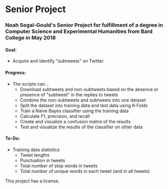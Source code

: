 # Senior Project
### Noah Segal-Gould's Senior Project for fulfillment of a degree in Computer Science and Experimental Humanities from Bard College in May 2018

#### Goal:
* Acquire and identify "subtweets" on Twitter.

#### Progress:
* The scripts can...
  * Download subtweets and non-subtweets based on the absence or presence of 
 "subtweet" in the replies to tweets
  * Combine the non-subtweets and subtweets into one dataset
  * Split the dataset into training data and test data using K-Folds
  * Train a Naive Bayes classifier using the training data
  * Calculate F1, precision, and recall
  * Create and visualize a confusion matrix of the results
  * Test and visualize the results of the classifier on other data
  
#### To-Do:
* Training data statistics
  * Tweet lengths
  * Punctuation in tweets
  * Total number of stop words in tweets
  * Total number of unique words in each tweet (and in all tweets)
  
This project has a license.
